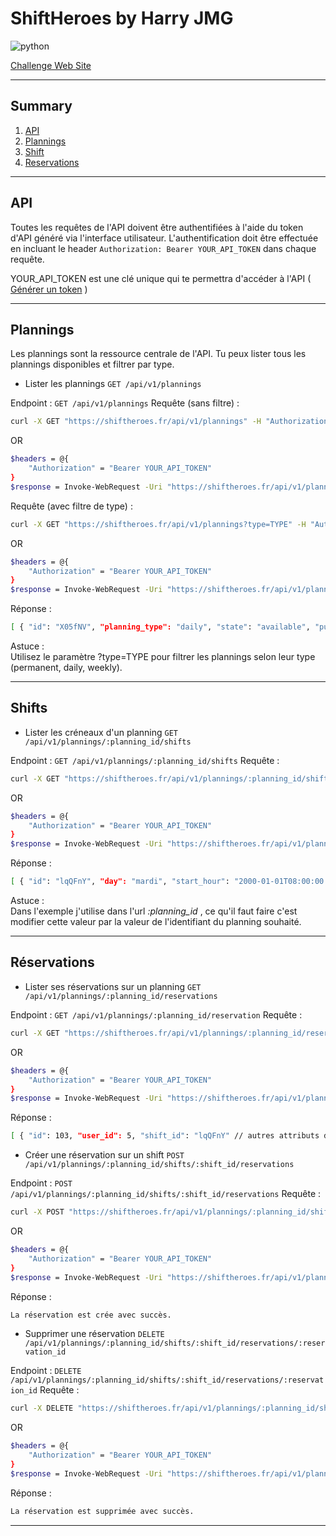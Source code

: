 # ShiftHeroes by Harry JMG

![python](https://img.shields.io/badge/Python-3.11.4-red?logo=Python&label=python&logoColor=white) 

[Challenge Web Site](https://shiftheroes.fr)

---

## Summary
1. [API]()
1. [Plannings]()
1. [Shift]()
1. [Reservations]()

---

## API
Toutes les requêtes de l'API doivent être authentifiées à l'aide du token d'API généré via l'interface utilisateur. L'authentification doit être effectuée en incluant le header ```Authorization: Bearer YOUR_API_TOKEN``` dans chaque requête.  

YOUR_API_TOKEN est une clé unique qui te permettra d'accéder à l'API ( [Générer un token](https://shiftheroes.fr/api_tokens) )  

---

## Plannings
Les plannings sont la ressource centrale de l'API. Tu peux lister tous les plannings disponibles et filtrer par type.  
- Lister les plannings ```GET /api/v1/plannings```  

Endpoint : ```GET /api/v1/plannings``` Requête (sans filtre) :  
```bash
curl -X GET "https://shiftheroes.fr/api/v1/plannings" -H "Authorization: Bearer YOUR_API_TOKEN"
```
OR  
```bash
$headers = @{
    "Authorization" = "Bearer YOUR_API_TOKEN"
}
$response = Invoke-WebRequest -Uri "https://shiftheroes.fr/api/v1/plannings" -Headers $headers
```

Requête (avec filtre de type) :  
```bash
curl -X GET "https://shiftheroes.fr/api/v1/plannings?type=TYPE" -H "Authorization: Bearer YOUR_API_TOKEN"
```
OR  
```bash
$headers = @{
    "Authorization" = "Bearer YOUR_API_TOKEN"
}
$response = Invoke-WebRequest -Uri "https://shiftheroes.fr/api/v1/plannings?type=TYPE" -Headers $headers
```

Réponse :  
```bash
[ { "id": "X05fNV", "planning_type": "daily", "state": "available", "published_at": "2023-07-07T08:46:45.215Z" }, { "id": "e6bdK2", "planning_type": "permanent", "state": "available", "published_at": "2023-07-07T08:37:54.353Z" }, { "id": "j9KDf4", "planning_type": "weekly", "state": "available", "published_at": "2023-07-07T08:47:58.611Z" } ]
```

Astuce :  
Utilisez le paramètre ?type=TYPE pour filtrer les plannings selon leur type (permanent, daily, weekly).

---

## Shifts
- Lister les créneaux d'un planning ```GET /api/v1/plannings/:planning_id/shifts```

Endpoint : ```GET /api/v1/plannings/:planning_id/shifts``` Requête :  
```bash
curl -X GET "https://shiftheroes.fr/api/v1/plannings/:planning_id/shifts" -H "Authorization: Bearer YOUR_API_TOKEN"
```
OR  
```bash
$headers = @{
    "Authorization" = "Bearer YOUR_API_TOKEN"
}
$response = Invoke-WebRequest -Uri "https://shiftheroes.fr/api/v1/plannings/:planning_id/shifts" -Headers $headers
```

Réponse :  
```bash
[ { "id": "lqQFnY", "day": "mardi", "start_hour": "2000-01-01T08:00:00.000Z", "end_hour": "2000-01-01T14:00:00.000Z", "seats": 10, "seats_taken": 1 }, { "id": "x2OFW1", "day": "lundi", "start_hour": "2000-01-01T08:00:00.000Z", "end_hour": "2000-01-01T14:00:00.000Z", "seats": 12, "seats_taken": 0 } // autres shifts... ]
```

Astuce :  
Dans l'exemple j'utilise dans l'url *:planning_id* , ce qu'il faut faire c'est modifier cette valeur par la valeur de l'identifiant du planning souhaité.  

---

## Réservations
- Lister ses réservations sur un planning ```GET /api/v1/plannings/:planning_id/reservations```

Endpoint : ```GET /api/v1/plannings/:planning_id/reservation``` Requête :  
```bash
curl -X GET "https://shiftheroes.fr/api/v1/plannings/:planning_id/reservations" -H "Authorization: Bearer YOUR_API_TOKEN"
```
OR  
```bash
$headers = @{
    "Authorization" = "Bearer YOUR_API_TOKEN"
}
$response = Invoke-WebRequest -Uri "https://shiftheroes.fr/api/v1/plannings/:planning_id/reservations" -Headers $headers
```

Réponse :  
```bash
[ { "id": 103, "user_id": 5, "shift_id": "lqQFnY" // autres attributs de la réservation... }, { "id": 104, "user_id": 5, "shift_id": "x2OFW1" // autres attributs de la réservation... } // autres réservations... ]
```

- Créer une réservation sur un shift ```POST /api/v1/plannings/:planning_id/shifts/:shift_id/reservations```  

Endpoint : ```POST /api/v1/plannings/:planning_id/shifts/:shift_id/reservations``` Requête :  
```bash
curl -X POST "https://shiftheroes.fr/api/v1/plannings/:planning_id/shifts/:shift_id/reservations" -H "Authorization: Bearer YOUR_API_TOKEN"
```
OR  
```bash
$headers = @{
    "Authorization" = "Bearer YOUR_API_TOKEN"
}
$response = Invoke-WebRequest -Uri "https://shiftheroes.fr/api/v1/plannings/:planning_id/shifts/:shift_id/reservations" -Method Post -Headers $headers
```

Réponse :  
```bash
La réservation est crée avec succès.
```

- Supprimer une réservation ```DELETE /api/v1/plannings/:planning_id/shifts/:shift_id/reservations/:reservation_id```  

Endpoint : ```DELETE /api/v1/plannings/:planning_id/shifts/:shift_id/reservations/:reservation_id``` Requête :  
```bash
curl -X DELETE "https://shiftheroes.fr/api/v1/plannings/:planning_id/shifts/:shift_id/reservations/:reservation_id" -H "Authorization: Bearer YOUR_API_TOKEN"
```
OR  
```bash
$headers = @{
    "Authorization" = "Bearer YOUR_API_TOKEN"
}
$response = Invoke-WebRequest -Uri "https://shiftheroes.fr/api/v1/plannings/:planning_id/shifts/:shift_id/reservations/:reservation_id" -Method Delete -Headers $headers
```

Réponse :  
```bash
La réservation est supprimée avec succès.
```

---
